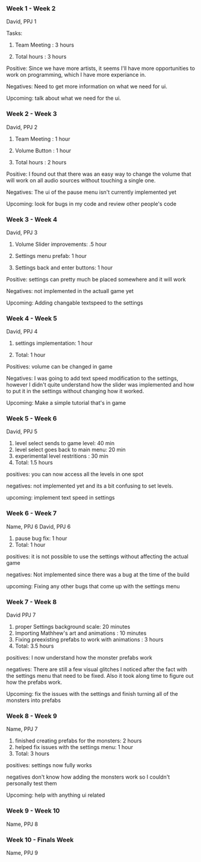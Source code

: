 ### Week 1 - Week 2
David, PPJ 1

Tasks: 

1. Team Meeting : 3 hours

2. Total hours : 3 hours

Positive: Since we have more artists, it seems I'll have more opportunities to work on programming, which I have more experiance in. 

Negatives: Need to get more information on what we need for ui.

Upcoming: talk about what we need for the ui.

### Week 2 - Week 3
David, PPJ 2
1. Team Meeting : 1 hour

2. Volume Button : 1 hour

3. Total hours : 2 hours

Positive: I found out that there was an easy way to change the volume that will work on all audio sources without touching a single one.
 
Negatives: The ui of the pause menu isn't currently implemented yet

Upcoming: look for bugs in my code and review other people's code

### Week 3 - Week 4

David, PPJ 3
1. Volume Slider improvements: .5 hour

2. Settings menu prefab: 1 hour

3. Settings back and enter buttons: 1 hour

Positive: settings can pretty much be placed somewhere and it will work

Negatives: not implemented in the actuall game yet

Upcoming: Adding changable textspeed to the settings

### Week 4 - Week 5

David, PPJ 4
1. settings implementation: 1 hour

2. Total: 1 hour

Positives: volume can be changed in game

Negatives: I was going to add text speed modification to the settings, however I didn't quite understand how the slider was implemented and how to put it in the settings without changing how it worked.

Upcoming: Make a simple tutorial that's in game

### Week 5 - Week 6

David, PPJ 5
1. level select sends to game level: 40 min
2. level select goes back to main menu: 20 min
3. experimental level restritions : 30 min
4. Total: 1.5 hours

positives: you can now access all the levels in one spot

negatives: not implemented yet and its a bit confusing to set levels.

upcoming: implement text speed in settings

### Week 6 - Week 7

Name, PPJ 6
David, PPJ 6
1. pause bug fix: 1 hour
2. Total: 1 hour

positives: it is not possible to use the settings without affecting the actual game

negatives: Not implemented since there was a bug at the time of the build

upcoming: Fixing any other bugs that come up with the settings menu

### Week 7 - Week 8

David PPJ 7

1. proper Settings background scale: 20 minutes
2. Importing Mathhew's art and animations : 10 minutes
3. Fixing preexisting prefabs to work with animations : 3 hours
4. Total: 3.5 hours

positives: I now understand how the monster prefabs work

negatives: There are still a few visual glitches I noticed after the fact with the settings menu that need to be fixed. Also it took along time to figure out how the prefabs work.

Upcoming: fix the issues with the settings and finish turning all of the monsters into prefabs

### Week 8 - Week 9
Name, PPJ 7
1. finished creating prefabs for the monsters: 2 hours
2. helped fix issues with the settings menu: 1 hour
3. Total: 3 hours

positives: settings now fully works 

negatives don't know how adding the monsters work so I couldn't personally test them

Upcoming: help with anything ui related
### Week 9 - Week 10
Name, PPJ 8


### Week 10 - Finals Week
Name, PPJ 9
